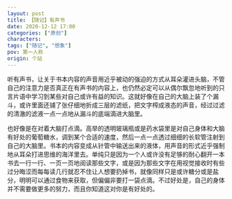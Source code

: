 ```yaml
---
layout: post
title: 【随记】有声书
date: 2020-12-12 17:00
categories: ["原创"]
characters: 
tags: ["随记", "想象"]
pov: 第一人称
origin: 个站
---
```


听有声书，让关于书本内容的声音用近乎被动的强迫的方式从耳朵灌进头脑，不管自己的注意力是否真正在有声书的内容上，也仍然必定可以从偶尔飘忽地听到的只言片语中学习到某些对自己或许有益的知识。这就好像在自己的大脑上装了个漏斗，或许里面还铺了张仔细地折成三层的滤纸，把文字榨成液态的声音，经过过滤的清澈的滤液一点一点地从漏斗的底端滴进大脑里。

也好像是在对着大脑打点滴。高举的透明玻璃瓶或是药水袋里是对自己身体和大脑有好处的葡萄糖水，调到某个合适的速度，然后一点一点透过细细的长软管注射到自己的大脑里。书本的内容变成从针管中输送出来的液体，用声音的形式近乎强制地从耳朵打进思维的海洋里去。单纯只是因为一个人或许没有足够的耐心翻开一本书去一行一行、一页一页地阅读那些文字，或是因为那些文字在用视觉接收时有些过分晦涩而每每读几行就忍不住让人想要扔掉书，就像同样只是或许糖分或是盐分，明明可以通过食物来获取，但偏偏非要打一袋点滴。不过好处是，自己的身体并不需要做更多的努力，而且你知道这对你是有好处的。